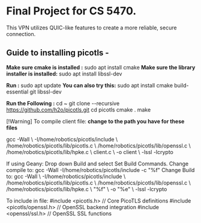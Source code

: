 # Final Project for CS 5470. 
This VPN utilizes QUIC-like features to create a more reliable, secure connection.


## Guide to installing picotls -
**Make sure cmake is installed :** sudo apt install cmake
**Make sure the library installer is installed:** sudo apt install libssl-dev

**Run :** sudo apt update
**You can also try this:** sudo apt install cmake build-essential git libssl-dev

**Run the Following :**
cd ~
git clone --recursive https://github.com/h2o/picotls.git
cd picotls
cmake .
make

[!Warning] To compile client file: **change to the path you have for these files**


gcc -Wall \ -I/home/robotics/picotls/include \ /home/robotics/picotls/lib/picotls.c \ /home/robotics/picotls/lib/openssl.c \ /home/robotics/picotls/lib/hpke.c \ client.c \ -o client \ -lssl -lcrypto


If using Geany:
Drop down Build and select Set Build Commands.
Change compile to: gcc -Wall -I/home/robotics/picotls/include -c "%f"
Change Build to: gcc -Wall \ -I/home/robotics/picotls/include \ /home/robotics/picotls/lib/picotls.c \ /home/robotics/picotls/lib/openssl.c \ /home/robotics/picotls/lib/hpke.c \ "%f" \ -o "%e" \ -lssl -lcrypto


To include in file:
#include <picotls.h>             // Core PicoTLS definitions
#include <picotls/openssl.h>     // OpenSSL backend integration
#include <openssl/ssl.h>         // OpenSSL SSL functions


